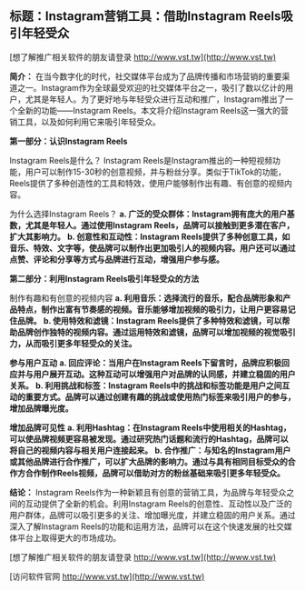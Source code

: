 ## **标题：Instagram营销工具：借助Instagram Reels吸引年轻受众**

[想了解推广相关软件的朋友请登录 http://www.vst.tw](http://www.vst.tw)

**简介：**
在当今数字化的时代，社交媒体平台成为了品牌传播和市场营销的重要渠道之一。Instagram作为全球最受欢迎的社交媒体平台之一，吸引了数以亿计的用户，尤其是年轻人。为了更好地与年轻受众进行互动和推广，Instagram推出了一个全新的功能——Instagram Reels。本文将介绍Instagram Reels这一强大的营销工具，以及如何利用它来吸引年轻受众。

**第一部分：认识Instagram Reels**

Instagram Reels是什么？
Instagram Reels是Instagram推出的一种短视频功能，用户可以制作15-30秒的创意视频，并与粉丝分享。类似于TikTok的功能，Reels提供了多种创造性的工具和特效，使用户能够制作出有趣、有创意的视频内容。

为什么选择Instagram Reels？
**a. 广泛的受众群体：Instagram拥有庞大的用户基数，尤其是年轻人。通过使用Instagram Reels，品牌可以接触到更多潜在客户，扩大其影响力。**
**b. 创意性和互动性：Instagram Reels提供了多种创意工具，如音乐、特效、文字等，使品牌可以制作出更加吸引人的视频内容。用户还可以通过点赞、评论和分享等方式与品牌进行互动，增强用户参与感。**

**第二部分：利用Instagram Reels吸引年轻受众的方法**

制作有趣和有创意的视频内容
**a. 利用音乐：选择流行的音乐，配合品牌形象和产品特点，制作出富有节奏感的视频。音乐能够增加视频的吸引力，让用户更容易记住品牌。**
**b. 使用特效和滤镜：Instagram Reels提供了多种特效和滤镜，可以帮助品牌创作独特的视频内容。通过运用特效和滤镜，品牌可以增加视频的视觉吸引力，从而吸引更多年轻受众的关注。**

**参与用户互动**
**a. 回应评论：当用户在Instagram Reels下留言时，品牌应积极回应并与用户展开互动。这种互动可以增强用户对品牌的认同感，并建立稳固的用户关系。**
**b. 利用挑战和标签：Instagram Reels中的挑战和标签功能是用户之间互动的重要方式。品牌可以通过创建有趣的挑战或使用热门标签来吸引用户的参与，增加品牌曝光度。**

**增加品牌可见性**
**a. 利用Hashtag：在Instagram Reels中使用相关的Hashtag，可以使品牌视频更容易被发现。通过研究热门话题和流行的Hashtag，品牌可以将自己的视频内容与相关用户连接起来。**
**b. 合作推广：与知名的Instagram用户或其他品牌进行合作推广，可以扩大品牌的影响力。通过与具有相同目标受众的合作方合作制作Reels视频，品牌可以借助对方的粉丝基础来吸引更多年轻受众。**

**结论：**
Instagram Reels作为一种新颖且有创意的营销工具，为品牌与年轻受众之间的互动提供了全新的机会。利用Instagram Reels的创意性、互动性以及广泛的用户群体，品牌可以吸引更多的关注、增加曝光度，并建立稳固的用户关系。通过深入了解Instagram Reels的功能和运用方法，品牌可以在这个快速发展的社交媒体平台上取得更大的市场成功。

[想了解推广相关软件的朋友请登录 http://www.vst.tw](http://www.vst.tw)


[访问软件官网 http://www.vst.tw](http://www.vst.tw)

